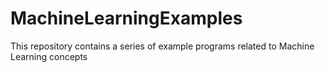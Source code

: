 # MachineLearningExamples
This repository contains a series of example programs related to Machine Learning concepts
